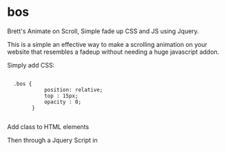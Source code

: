 # bos
Brett's Animate on Scroll, Simple fade up CSS and JS using Jquery.

This is a simple an effective way to make a scrolling animation on your website that resembles a fadeup without needing a huge javascript addon.

Simply add CSS:

<code>
  .bos {
            position: relative;
            top : 15px;
            opacity : 0;
        } 
 </code>
 
Add class to HTML elements
 
Then through a Jquery Script in
<code>
<script type="text/javascript">
 
    // BOS animation 
    checkviewportvisible();
    
    // Checks if items are in viewport
    function checkviewportvisible() {
        viewport = jQuery(window).height();
        jQuery('.bos').each(function(){

            scrollwindow = viewport + jQuery(window).scrollTop()
            element = jQuery(this);
            
            if (element.offset().top <= scrollwindow ) {
                element.animate({
                    'top': '0',
                    'opacity': 1
                }, 1000);
            }   
        });
    }

    jQuery(window).scroll(function(){
        checkviewportvisible();
    })
    
 </script>
 
 </code>
 
 
